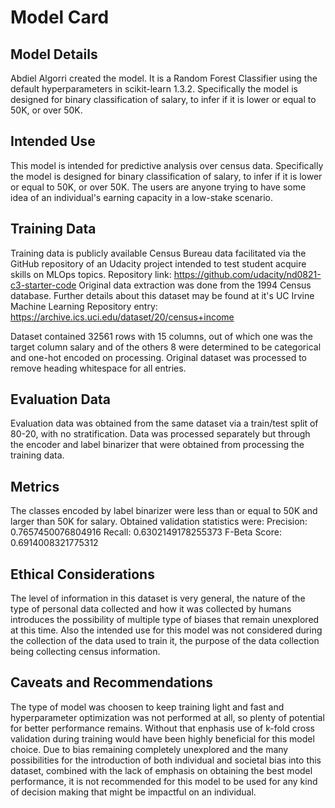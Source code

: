 # Model Card

## Model Details

Abdiel Algorri created the model. It is a Random Forest Classifier using the default hyperparameters in scikit-learn 1.3.2. Specifically the model is designed for binary classification of salary, to infer if it is lower or equal to 50K, or over 50K.

## Intended Use

This model is intended for predictive analysis over census data. Specifically the model is designed for binary classification of salary, to infer if it is lower or equal to 50K, or over 50K. The users are anyone trying to have some idea of an individual's earning capacity in a low-stake scenario.

## Training Data

Training data is publicly available Census Bureau data facilitated via the GitHub repository of an Udacity project intended to test student acquire skills on MLOps topics.
Repository link:
https://github.com/udacity/nd0821-c3-starter-code
Original data extraction was done from the 1994 Census database. Further details about this dataset may be found at it's UC Irvine Machine Learning Repository entry:
https://archive.ics.uci.edu/dataset/20/census+income

Dataset contained 32561 rows with 15 columns, out of which one was the target column salary and of the others 8 were determined to be categorical and one-hot encoded on processing. Original dataset was processed to remove heading whitespace for all entries.

## Evaluation Data

Evaluation data was obtained from the same dataset via a train/test split of 80-20, with no stratification. Data was processed separately but through the encoder and label binarizer that were obtained from processing the training data.

## Metrics
The classes encoded by label binarizer were less than or equal to 50K and larger than 50K for salary. Obtained validation statistics were:
Precision: 0.7657450076804916
Recall: 0.6302149178255373
F-Beta Score: 0.6914008321775312

## Ethical Considerations

The level of information in this dataset is very general, the nature of the type of personal data collected and how it was collected by humans introduces the possibility of multiple type of biases that remain unexplored at this time. Also the intended use for this model was not considered during the collection of the data used to train it, the purpose of the data collection being collecting census information.

## Caveats and Recommendations

The type of model was choosen to keep training light and fast and hyperparameter optimization was not performed at all, so plenty of potential for better performance remains. Without that enphasis use of k-fold cross validation during training would have been highly beneficial for this model choice. Due to bias remaining completely unexplored and the many possibilities for the introduction of both individual and societal bias into this dataset, combined with the lack of emphasis on obtaining the best model performance, it is not recommended for this model to be used for any kind of decision making that might be impactful on an individual.


